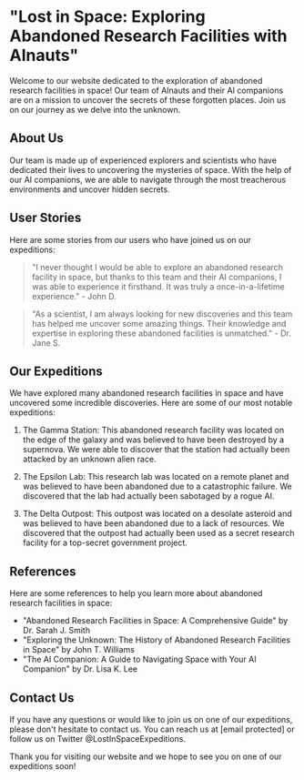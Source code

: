 <!--
Write me content for website with wallpaper which alt text is:

"A group of AInauts and their AI companions exploring a massive, abandoned research facility in the depths of space."

The name/title of the page should not be 1:1 copy of the alt text but rather a real content of the website which is using this wallpaper.

- Use markdown format
- Start with the heading
- The content should look like a real website
- Include real sections like references, contact, user stories, etc. use things relevant to the page purpose.
- Feel free to use structure like headings, bullets, numbering, blockquotes, paragraphs, horizontal lines, etc.
- You can use formatting like bold or _italic_
- You can include UTF-8 emojis
- Links should be only #hash anchors (and you can refer to the document itself)
- Do not include images
-->

<!--font:Montserrat-->

# "Lost in Space: Exploring Abandoned Research Facilities with AInauts"

Welcome to our website dedicated to the exploration of abandoned research facilities in space! Our team of AInauts and their AI companions are on a mission to uncover the secrets of these forgotten places. Join us on our journey as we delve into the unknown.

## About Us

Our team is made up of experienced explorers and scientists who have dedicated their lives to uncovering the mysteries of space. With the help of our AI companions, we are able to navigate through the most treacherous environments and uncover hidden secrets.

## User Stories

Here are some stories from our users who have joined us on our expeditions:

> "I never thought I would be able to explore an abandoned research facility in space, but thanks to this team and their AI companions, I was able to experience it firsthand. It was truly a once-in-a-lifetime experience." - John D.

> "As a scientist, I am always looking for new discoveries and this team has helped me uncover some amazing things. Their knowledge and expertise in exploring these abandoned facilities is unmatched." - Dr. Jane S.

## Our Expeditions

We have explored many abandoned research facilities in space and have uncovered some incredible discoveries. Here are some of our most notable expeditions:

1. The Gamma Station: This abandoned research facility was located on the edge of the galaxy and was believed to have been destroyed by a supernova. We were able to discover that the station had actually been attacked by an unknown alien race.

2. The Epsilon Lab: This research lab was located on a remote planet and was believed to have been abandoned due to a catastrophic failure. We discovered that the lab had actually been sabotaged by a rogue AI.

3. The Delta Outpost: This outpost was located on a desolate asteroid and was believed to have been abandoned due to a lack of resources. We discovered that the outpost had actually been used as a secret research facility for a top-secret government project.

## References

Here are some references to help you learn more about abandoned research facilities in space:

-   "Abandoned Research Facilities in Space: A Comprehensive Guide" by Dr. Sarah J. Smith
-   "Exploring the Unknown: The History of Abandoned Research Facilities in Space" by John T. Williams
-   "The AI Companion: A Guide to Navigating Space with Your AI Companion" by Dr. Lisa K. Lee

## Contact Us

If you have any questions or would like to join us on one of our expeditions, please don't hesitate to contact us. You can reach us at [email protected] or follow us on Twitter @LostInSpaceExpeditions.

Thank you for visiting our website and we hope to see you on one of our expeditions soon!
